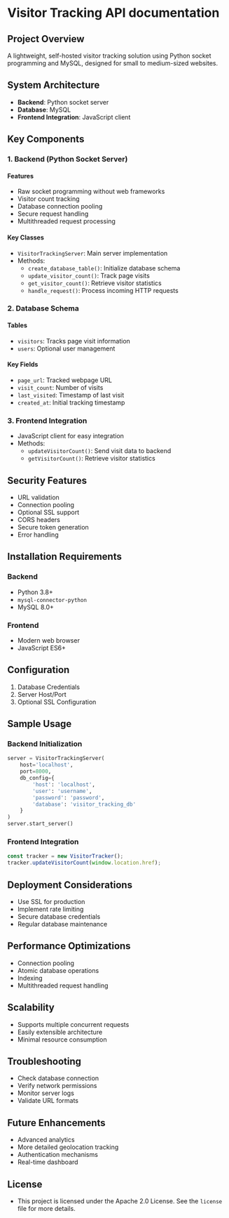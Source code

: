 # Visitor Tracking API documentation

## Project Overview
A lightweight, self-hosted visitor tracking solution using Python socket programming and MySQL, designed for small to medium-sized websites.

## System Architecture
- **Backend**: Python socket server
- **Database**: MySQL
- **Frontend Integration**: JavaScript client

## Key Components

### 1. Backend (Python Socket Server)
#### Features
- Raw socket programming without web frameworks
- Visitor count tracking
- Database connection pooling
- Secure request handling
- Multithreaded request processing

#### Key Classes
- `VisitorTrackingServer`: Main server implementation
- Methods:
  - `create_database_table()`: Initialize database schema
  - `update_visitor_count()`: Track page visits
  - `get_visitor_count()`: Retrieve visitor statistics
  - `handle_request()`: Process incoming HTTP requests

### 2. Database Schema
#### Tables
- `visitors`: Tracks page visit information
- `users`: Optional user management

#### Key Fields
- `page_url`: Tracked webpage URL
- `visit_count`: Number of visits
- `last_visited`: Timestamp of last visit
- `created_at`: Initial tracking timestamp

### 3. Frontend Integration
- JavaScript client for easy integration
- Methods:
  - `updateVisitorCount()`: Send visit data to backend
  - `getVisitorCount()`: Retrieve visitor statistics

## Security Features
- URL validation
- Connection pooling
- Optional SSL support
- CORS headers
- Secure token generation
- Error handling

## Installation Requirements
### Backend
- Python 3.8+
- `mysql-connector-python`
- MySQL 8.0+

### Frontend
- Modern web browser
- JavaScript ES6+

## Configuration
1. Database Credentials
2. Server Host/Port
3. Optional SSL Configuration

## Sample Usage

### Backend Initialization
```python
server = VisitorTrackingServer(
    host='localhost', 
    port=8000, 
    db_config={
        'host': 'localhost',
        'user': 'username',
        'password': 'password',
        'database': 'visitor_tracking_db'
    }
)
server.start_server()
```

### Frontend Integration
```javascript
const tracker = new VisitorTracker();
tracker.updateVisitorCount(window.location.href);
```

## Deployment Considerations
- Use SSL for production
- Implement rate limiting
- Secure database credentials
- Regular database maintenance

## Performance Optimizations
- Connection pooling
- Atomic database operations
- Indexing
- Multithreaded request handling

## Scalability
- Supports multiple concurrent requests
- Easily extensible architecture
- Minimal resource consumption

## Troubleshooting
- Check database connection
- Verify network permissions
- Monitor server logs
- Validate URL formats

## Future Enhancements
- Advanced analytics
- More detailed geolocation tracking
- Authentication mechanisms
- Real-time dashboard

## License
- This project is licensed under the Apache 2.0 License. See the `license` file for more details.
